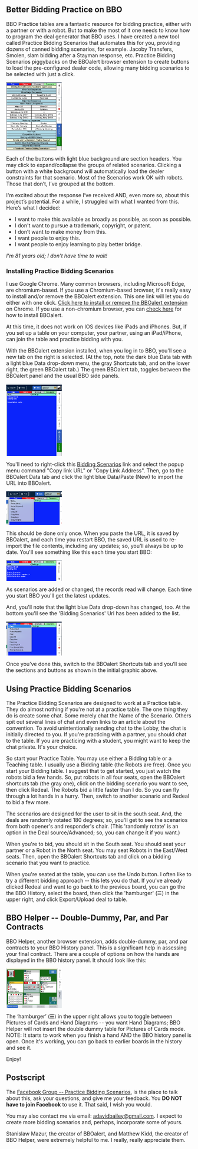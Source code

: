 ## Better Bidding Practice on BBO

BBO Practice tables are a fantastic resource for bidding practice, either with a partner or with a robot. But to make the most of it one needs to know how to program the deal generator that BBO uses. I have created a new tool called Practice Bidding Scenarios that automates this for you, providing dozens of canned bidding scenarios, for example. Jacoby Transfers, Smolen, slam bidding after a Stayman response, etc. Practice Bidding Scenarios piggybacks on the BBOalert browser extension to create buttons to load the pre-configured dealer code, allowing many bidding scenarios to be selected with just a click.  

<div align="center">
  <div style="display: flex;">
    <img src="./images/BPSShortcuts.png" width=30%>
  </div>
</div>


Each of the buttons with light blue background are section headers.  You may click to expand/collapse the groups of related scenarios.  Clicking a button with a white background will automatically load the dealer constraints for that scenario.
Most of the Scenarios work OK with robots.  Those that don’t, I’ve grouped at the bottom.

I'm excited about the response I’ve received AND, even more so, about this project’s potential. For a while, I struggled with what I wanted from this.  Here’s what I decided:

- I want to make this available as broadly as possible, as soon as possible.  
- I don't want to pursue a trademark, copyright, or patent.
- I don’t want to make money from this.
- I want people to enjoy this.
- I want people to enjoy learning to play better bridge.

_I'm 81 years old; I don’t have time to wait!_

### Installing Practice Bidding Scenarios

I use Google Chrome.  Many common browsers, including Microsoft Edge, are chromium-based. If you use a Chromium-based browser, it's really easy to install and/or remove the BBOalert extension. This one link will let you do either with one click. <a href="(https://chrome.google.com/webstore/detail/bboalert/bjgihidachainhhhilkeemegdhehnlcf)">Click here to install or remove the BBOalert extension</a> on Chrome. If you use a non-chromium browser, you can <a href="(https://github.com/stanmaz/BBOalert/blob/master/README.md#installation)">check here</a> for how to install BBOalert.


At this time, it does not work on IOS devices like iPads and iPhones.  But, if you set up a table on your computer, your partner, using an iPad/iPhone, can join the table and practice bidding with you.


With the BBOalert extension installed, when you log in to BBO, you'll see a new tab on the right is selected.  (At the top, note the dark blue Data tab with a light blue Data drop-down menu, the gray Shortcuts tab, and on the lower right, the green BBOalert tab.)  The green BBOalert tab, toggles between the BBOalert panel and the usual BBO side panels.

<div align="center">
  <div style="display: flex;">
    <img src="./images/BBOalertTab.png" width=30%>
  </div>
</div> 

You'll need to right-click this <a href="(https://github.com/ADavidBailey/Practice-Bidding-Scenarios/blob/main/-PBS.txt)">Bidding Scenarios</a> link and select the popup menu command "Copy link URL" or "Copy Link Address".  Then, go to the BBOalert Data tab and click the light blue Data/Paste (New) to import the URL into BBOalert.

<div align="center">
  <div style="display: flex;">
      <img src="./images/BBOalertPasteNew.png" width=30%>
  </div>
</div>

This should be done only once. When you paste the URL, it is saved by BBOalert, and each time you restart BBO, the saved URL is used to re-import the file contents, including any updates; so, you’ll always be up to date.  You'll see something like this each time you start BBO:

<div align="center">
  <div style="display: flex;">
    <img src="./images/BBOalertReadingData.png" width=30%>
  </div>
</div>

As scenarios are added or changed, the records read will change.  Each time you start BBO you'll get the latest updates.

And, you'll note that the light blue Data drop-down has changed, too.  At the bottom you'll see the 'Bidding Scenarios' Url has been added to the list.
   
<div align="center">
  <div style="display: flex;">
    <img src="./images/BBOalertDataURL.png" width=30%>
  </div>
</div>


Once you’ve done this, switch to the BBOalert Shortcuts tab and you’ll see the sections and buttons as shown in the initial graphic above.

## Using Practice Bidding Scenarios

The Practice Bidding Scenarios are designed to work at a Practice table.  They do almost nothing if you're not at a practice table.  The one thing they do is create some chat.  Some merely chat the Name of the Scenario.  Others spit out several lines of chat and even links to an article about the convention.  To avoid unintentionally sending chat to the Lobby, the chat is initially directed to you.  If you're practicing with a partner, you should chat to the table.  If you are practicing with a student, you might want to keep the chat private.  It's your choice.

So start your Practice Table.  You may use either a Bidding table or a Teaching table.  I usually use a Bidding table (the Robots are free).  Once you start your Bidding table.  I suggest that to get started, you just watch the robots bid a few hands.  So, put robots in all four seats, open the BBOalert shortcuts tab (the gray one), click on the bidding scenario you want to see, then click Redeal.  The Robots bid a little faster than I do.  So you can fly through a lot hands in a hurry.  Then, switch to another scenario and Redeal to bid a few more.

The scenarios are designed for the user to sit in the south seat.  And, the deals are randomly rotated 180 degrees; so, you'll get to see the scenarios from both opener's and responder's chair.  (This 'randomly rotate' is an option in the Deal source/Advanced; so, you can change it if you want.)

When you're to bid, you should sit in the South seat.  You should seat your partner or a Robot in the North seat.  You may seat Robots in the East/West seats.  Then, open the BBOalert Shortcuts tab and click on a bidding scenario that you want to practice.

When you're seated at the table, you can use the Undo button.  I often like to try a different bidding approach -- this lets you do that.  If you've already clicked Redeal and want to go back to the previous board, you can go the the BBO History, select the board, then click the 'hamburger' (☰) in the upper right, and click Export/Upload deal to table.


## BBO Helper -- Double-Dummy, Par, and Par Contracts

BBO Helper, another browser extension, adds double-dummy, par, and par contracts to your BBO History panel.  This is a significant help in assessing your final contract.  There are a couple of options on how the hands are displayed in the BBO history panel.  It should look like this: 

<div align="center">
  <div style="display: flex;">
    <img src="./images/BBOHistory.png" width=30%>
  </div>
</div> 

The ‘hamburger’ (☰) in the upper right allows you to toggle between Pictures of Cards and Hand Diagrams -- you want Hand Diagrams; BBO Helper will not insert the double dummy table for Pictures of Cards mode.  NOTE: It starts to work when you finish a hand AND the BBO history panel is open.  Once it's working, you can go back to earlier boards in the history and see it.

Enjoy!

## Postscript

The <a href="(https://www.facebook.com/groups/598917089100836)">Facebook Group -- Practice Bidding Scenarios</a>, is the place to talk about this, ask your questions, and give me your feedback.   You __DO NOT have to join Facebook__ to use it.  That said, I wish you would.


You may also contact me via email: adavidbailey@gmail.com.  I expect to create more bidding scenarios and, perhaps, incorporate some of yours.


Stanislaw Mazur, the creator of BBOalert, and Matthew Kidd, the creator of BBO Helper, were extremely helpful to me.  I really, really appreciate them.
